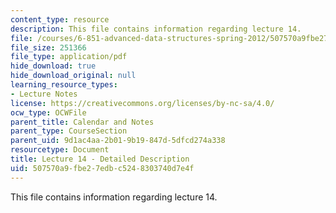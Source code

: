 ```yaml
---
content_type: resource
description: This file contains information regarding lecture 14.
file: /courses/6-851-advanced-data-structures-spring-2012/507570a9fbe27edbc5248303740d7e4f_MIT6_851S12_Lecture14.pdf
file_size: 251366
file_type: application/pdf
hide_download: true
hide_download_original: null
learning_resource_types:
- Lecture Notes
license: https://creativecommons.org/licenses/by-nc-sa/4.0/
ocw_type: OCWFile
parent_title: Calendar and Notes
parent_type: CourseSection
parent_uid: 9d1ac4aa-2b01-9b19-847d-5dfcd274a338
resourcetype: Document
title: Lecture 14 - Detailed Description
uid: 507570a9-fbe2-7edb-c524-8303740d7e4f
---
```

This file contains information regarding lecture 14.